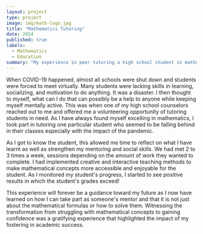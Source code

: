 ```yaml
---
layout: project
type: project
image: img/math-logo.jpg
title: "Mathematics Tutoring"
date: 2024
published: true
labels:
  - Mathematics
  - Education
summary: "My experience in peer tutoring a high school student in mathematics."
---
```


<div class="text-center p-4">

</div>

When COVID-19 happened, almost all schools were shut down and students were forced to meet virtually. Many students were lacking skills in learning, socializing, and motivation to do anything. It was a disaster. I then thought to myself, what can I do that can possibly be a help to anyone while keeping myself mentally active. This was when one of my high school counselors reached out to me and offered me a volunteering opportunity of tutoring students in need. As I have always found myself excelling in mathematics, I took part in tutoring one particular student who seemed to be falling behind in their classes especially with the impact of the pandemic.

As I got to know the student, this allowed me time to reflect on what I have learnt as well as strengthen my mentoring and social skills. We had met 2 to 3 times a week, sessions depending on the amount of work they wanted to complete. I had implemented creative and interactive teaching methods to make mathematical concepts more accessible and enjoyable for the student. As I monitored my student's progress, I started to see positive results in which the student's grades exceed! 

This experience will forever be a guidance toward my future as I now have learned on how I can take part as someone's mentor and that it is not just about the mathematical formulas or how to solve them. Witnessing the transformation from struggling with mathematical concepts to gaining confidence was a gratifying experience that highlighted the impact of my fostering in academic success.
